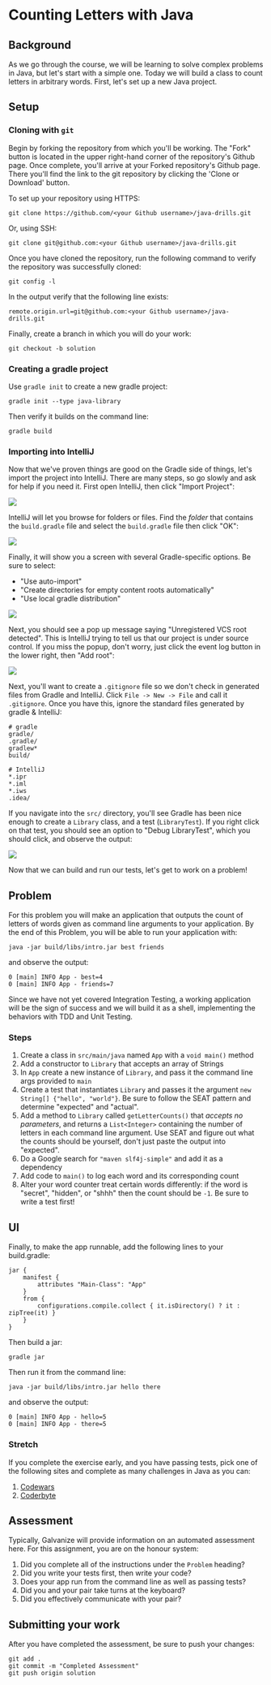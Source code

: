 # Counting Letters with Java

## Background

As we go through the course, we will be learning to solve complex problems in Java, but let's start with a simple one. Today we will build a class to count letters in arbitrary words. First, let's set up a new Java project.

## Setup

### Cloning with `git`

Begin by forking the repository from which you'll be working. The "Fork" button is located in the upper right-hand corner of the repository's Github page. Once complete, you'll arrive at your Forked repository's Github page. There you'll find the link to the git repository by clicking the 'Clone or Download' button.

To set up your repository using HTTPS:

    git clone https://github.com/<your Github username>/java-drills.git

Or, using SSH:

    git clone git@github.com:<your Github username>/java-drills.git

Once you have cloned the repository, run the following command to verify the repository was successfully cloned:

    git config -l

In the output verify that the following line exists:

    remote.origin.url=git@github.com:<your Github username>/java-drills.git

Finally, create a branch in which you will do your work:

    git checkout -b solution


### Creating a gradle project

Use `gradle init` to create a new gradle project:

```
gradle init --type java-library
```

Then verify it builds on the command line:

```
gradle build
```

### Importing into IntelliJ

Now that we've proven things are good on the Gradle side of things, let's import the project into IntelliJ. There are many steps, so go slowly and ask for help if you need it. First open IntelliJ, then click "Import Project":

![](images/import_project.png)

IntelliJ will let you browse for folders or files. Find the *folder* that contains the `build.gradle` file and select the `build.gradle` file then click "OK":

![](images/select_gradle_build_file.png)

Finally, it will show you a screen with several Gradle-specific options. Be sure to select:

* "Use auto-import"
* "Create directories for empty content roots automatically"
* "Use local gradle distribution"

![](images/auto_import.png)

Next, you should see a pop up message saying "Unregistered VCS root detected". This is IntelliJ trying to tell us that our project is under source control. If you miss the popup, don't worry, just click the event log button in the lower right, then "Add root":

![](images/vcs.png)

Next, you'll want to create a `.gitignore` file so we don't check in generated files from Gradle and IntelliJ. Click `File -> New -> File` and call it `.gitignore`. Once you have this, ignore the standard files generated by gradle & IntelliJ:

```
# gradle
gradle/
.gradle/
gradlew*
build/

# IntelliJ
*.ipr
*.iml
*.iws
.idea/
```

If you navigate into the `src/` directory, you'll see Gradle has been nice enough to create a `Library` class, and a test (`LibraryTest`). If you right click on that test, you should see an option to "Debug LibraryTest", which you should click, and observe the output:

![](images/tests.png)

Now that we can build and run our tests, let's get to work on a problem!


## Problem

For this problem you will make an application that outputs the count of letters of words given as command line arguments to your application. By the end of this Problem, you will be able to run your application with:

```
java -jar build/libs/intro.jar best friends
```

and observe the output:

```
0 [main] INFO App - best=4
0 [main] INFO App - friends=7
```

Since we have not yet covered Integration Testing, a working application will be the sign of success and we will build it as a shell, implementing the behaviors with TDD and Unit Testing.

### Steps

1. Create a class in `src/main/java` named `App` with a `void main()` method
1. Add a constructor to `Library` that accepts an array of Strings
1. In `App` create a new instance of `Library`, and pass it the command line args provided to `main`
1. Create a test that instantiates `Library` and passes it the argument `new String[] {"hello", "world"}`. Be sure to follow the SEAT pattern and determine "expected" and "actual".
1. Add a method to `Library` called `getLetterCounts()` that *accepts no parameters*, and returns a `List<Integer>` containing the number of letters in each command line argument. Use SEAT and figure out what the counts should be yourself, don't just paste the output into "expected".
1. Do a Google search for `"maven slf4j-simple"` and add it as a dependency
1. Add code to `main()` to log each word and its corresponding count
1. Alter your word counter treat certain words differently: if the word is "secret", "hidden", or "shhh" then the count should be `-1`. Be sure to write a test first!

## UI

Finally, to make the app runnable, add the following lines to your build.gradle:

```
jar {
    manifest {
        attributes "Main-Class": "App"
    }
    from {
        configurations.compile.collect { it.isDirectory() ? it : zipTree(it) }
    }
}
```

Then build a jar:

```
gradle jar
```

Then run it from the command line:

```
java -jar build/libs/intro.jar hello there
```

and observe the output:

```
0 [main] INFO App - hello=5
0 [main] INFO App - there=5
```

### Stretch

If you complete the exercise early, and you have passing tests, pick one of the following sites and complete as many challenges in Java as you can:

  1. [Codewars](http://www.codewars.com/)
  1. [Coderbyte](https://coderbyte.com/challenges)

## Assessment

Typically, Galvanize will provide information on an automated assessment here. For this assignment, you are on the honour system:

1. Did you complete all of the instructions under the `Problem` heading?
1. Did you write your tests first, then write your code?
1. Does your app run from the command line as well as passing tests?
1. Did you and your pair take turns at the keyboard?
1. Did you effectively communicate with your pair?

## Submitting your work

After you have completed the assessment, be sure to push your changes:

    git add .
    git commit -m "Completed Assessment"
    git push origin solution
